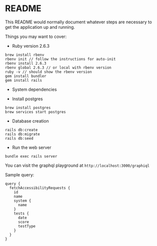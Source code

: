 # README

This README would normally document whatever steps are necessary to get the
application up and running.

Things you may want to cover:

* Ruby version 2.6.3
```
brew install rbenv
rbenv init // follow the instructions for auto-init
rbenv install 2.6.3
rbenv global 2.6.3 // or local with rbenv version
ruby -v // should show the rbenv version
gem install bundler
gem install rails
```

* System dependencies
- Install postgres
```
brew install postgres
brew services start postgres
```

* Database creation
```
rails db:create
rails db:migrate
rails db:seed
```

* Run the web server
```
bundle exec rails server
```

You can visit the graphql playground at `http://localhost:3000/graphiql`

Sample query:

```
query {
  fetchAccessibilityRequests {
    id
    name
    system {
      name
    }
    tests {
      date
      score
      testType
    }
  }
}
```